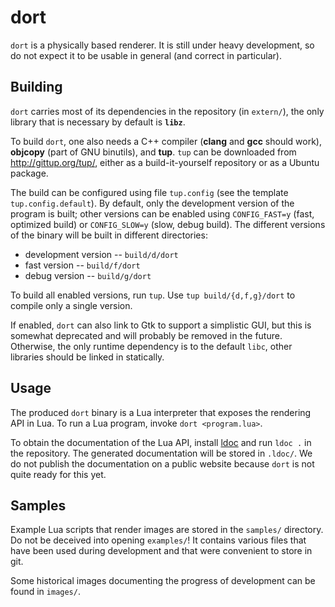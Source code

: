# dort

`dort` is a physically based renderer. It is still under heavy development, so
do not expect it to be usable in general (and correct in particular).

## Building

`dort` carries most of its dependencies in the repository (in `extern/`), the
only library that is necessary by default is **`libz`**.

To build `dort`, one also needs a C++ compiler (**clang** and **gcc** should
work), **objcopy** (part of GNU binutils), and **tup**. `tup` can be downloaded
from <http://gittup.org/tup/>, either as a build-it-yourself repository or as a
Ubuntu package.

The build can be configured using file `tup.config` (see the template
`tup.config.default`). By default, only the development version of the program
is built; other versions can be enabled using `CONFIG_FAST=y` (fast, optimized
build) or `CONFIG_SLOW=y` (slow, debug build). The different versions of the
binary will be built in different directories:

- development version -- `build/d/dort`
- fast version -- `build/f/dort`
- debug version -- `build/g/dort`

To build all enabled versions, run `tup`. Use `tup build/{d,f,g}/dort` to
compile only a single version.

If enabled, `dort` can also link to Gtk to support a simplistic GUI, but this is
somewhat deprecated and will probably be removed in the future. Otherwise, the
only runtime dependency is to the default `libc`, other libraries should be
linked in statically.

## Usage

The produced `dort` binary is a Lua interpreter that exposes the rendering API
in Lua. To run a Lua program, invoke `dort <program.lua>`.

To obtain the documentation of the Lua API, install
[ldoc](https://github.com/stevedonovan/LDoc) and run `ldoc .` in the repository.
The generated documentation will be stored in `.ldoc/`. We do not publish the
documentation on a public website because `dort` is not quite ready for this
yet.

## Samples

Example Lua scripts that render images are stored in the `samples/` directory.
Do not be deceived into opening `examples/`! It contains various files that have
been used during development and that were convenient to store in git.

Some historical images documenting the progress of development can be found in
`images/`.
